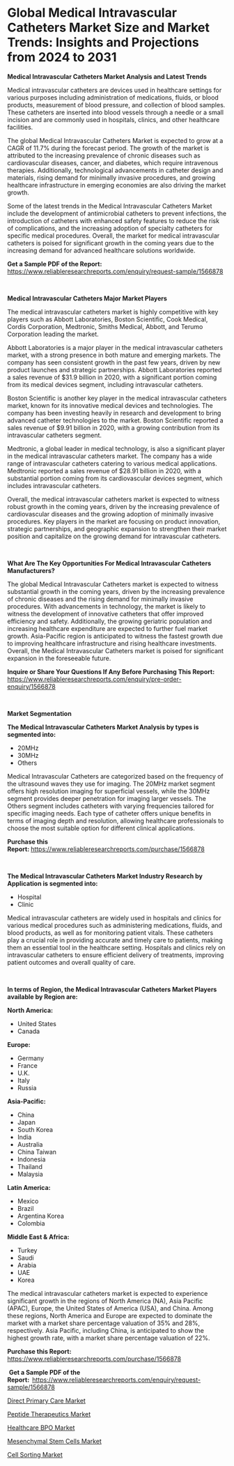 <p><h1>Global Medical Intravascular Catheters Market Size and Market Trends: Insights and Projections from 2024 to 2031</h1></p><p><strong>Medical Intravascular Catheters Market Analysis and Latest Trends</strong></p>
<p><p>Medical intravascular catheters are devices used in healthcare settings for various purposes including administration of medications, fluids, or blood products, measurement of blood pressure, and collection of blood samples. These catheters are inserted into blood vessels through a needle or a small incision and are commonly used in hospitals, clinics, and other healthcare facilities.</p><p>The global Medical Intravascular Catheters Market is expected to grow at a CAGR of 11.7% during the forecast period. The growth of the market is attributed to the increasing prevalence of chronic diseases such as cardiovascular diseases, cancer, and diabetes, which require intravenous therapies. Additionally, technological advancements in catheter design and materials, rising demand for minimally invasive procedures, and growing healthcare infrastructure in emerging economies are also driving the market growth.</p><p>Some of the latest trends in the Medical Intravascular Catheters Market include the development of antimicrobial catheters to prevent infections, the introduction of catheters with enhanced safety features to reduce the risk of complications, and the increasing adoption of specialty catheters for specific medical procedures. Overall, the market for medical intravascular catheters is poised for significant growth in the coming years due to the increasing demand for advanced healthcare solutions worldwide.</p></p>
<p><strong>Get a Sample PDF of the Report:&nbsp;</strong> <a href="https://www.reliableresearchreports.com/enquiry/request-sample/1566878">https://www.reliableresearchreports.com/enquiry/request-sample/1566878</a></p>
<p>&nbsp;</p>
<p><strong>Medical Intravascular Catheters Major Market Players</strong></p>
<p><p>The medical intravascular catheters market is highly competitive with key players such as Abbott Laboratories, Boston Scientific, Cook Medical, Cordis Corporation, Medtronic, Smiths Medical, Abbott, and Terumo Corporation leading the market. </p><p>Abbott Laboratories is a major player in the medical intravascular catheters market, with a strong presence in both mature and emerging markets. The company has seen consistent growth in the past few years, driven by new product launches and strategic partnerships. Abbott Laboratories reported a sales revenue of $31.9 billion in 2020, with a significant portion coming from its medical devices segment, including intravascular catheters.</p><p>Boston Scientific is another key player in the medical intravascular catheters market, known for its innovative medical devices and technologies. The company has been investing heavily in research and development to bring advanced catheter technologies to the market. Boston Scientific reported a sales revenue of $9.91 billion in 2020, with a growing contribution from its intravascular catheters segment.</p><p>Medtronic, a global leader in medical technology, is also a significant player in the medical intravascular catheters market. The company has a wide range of intravascular catheters catering to various medical applications. Medtronic reported a sales revenue of $28.91 billion in 2020, with a substantial portion coming from its cardiovascular devices segment, which includes intravascular catheters.</p><p>Overall, the medical intravascular catheters market is expected to witness robust growth in the coming years, driven by the increasing prevalence of cardiovascular diseases and the growing adoption of minimally invasive procedures. Key players in the market are focusing on product innovation, strategic partnerships, and geographic expansion to strengthen their market position and capitalize on the growing demand for intravascular catheters.</p></p>
<p>&nbsp;</p>
<p><strong>What Are The Key Opportunities For Medical Intravascular Catheters Manufacturers?</strong></p>
<p><p>The global Medical Intravascular Catheters market is expected to witness substantial growth in the coming years, driven by the increasing prevalence of chronic diseases and the rising demand for minimally invasive procedures. With advancements in technology, the market is likely to witness the development of innovative catheters that offer improved efficiency and safety. Additionally, the growing geriatric population and increasing healthcare expenditure are expected to further fuel market growth. Asia-Pacific region is anticipated to witness the fastest growth due to improving healthcare infrastructure and rising healthcare investments. Overall, the Medical Intravascular Catheters market is poised for significant expansion in the foreseeable future.</p></p>
<p><strong>Inquire or Share Your Questions If Any Before Purchasing This Report:</strong> <a href="https://www.reliableresearchreports.com/enquiry/pre-order-enquiry/1566878">https://www.reliableresearchreports.com/enquiry/pre-order-enquiry/1566878</a></p>
<p>&nbsp;</p>
<p><strong>Market Segmentation</strong></p>
<p><strong>The Medical Intravascular Catheters Market Analysis by types is segmented into:</strong></p>
<p><ul><li>20MHz</li><li>30MHz</li><li>Others</li></ul></p>
<p><p>Medical Intravascular Catheters are categorized based on the frequency of the ultrasound waves they use for imaging. The 20MHz market segment offers high resolution imaging for superficial vessels, while the 30MHz segment provides deeper penetration for imaging larger vessels. The Others segment includes catheters with varying frequencies tailored for specific imaging needs. Each type of catheter offers unique benefits in terms of imaging depth and resolution, allowing healthcare professionals to choose the most suitable option for different clinical applications.</p></p>
<p><strong>Purchase this Report:&nbsp;</strong><a href="https://www.reliableresearchreports.com/purchase/1566878">https://www.reliableresearchreports.com/purchase/1566878</a></p>
<p>&nbsp;</p>
<p><strong>The Medical Intravascular Catheters Market Industry Research by Application is segmented into:</strong></p>
<p><ul><li>Hospital</li><li>Clinic</li></ul></p>
<p><p>Medical intravascular catheters are widely used in hospitals and clinics for various medical procedures such as administering medications, fluids, and blood products, as well as for monitoring patient vitals. These catheters play a crucial role in providing accurate and timely care to patients, making them an essential tool in the healthcare setting. Hospitals and clinics rely on intravascular catheters to ensure efficient delivery of treatments, improving patient outcomes and overall quality of care.</p></p>
<p>&nbsp;</p>
<p><strong>In terms of Region, the Medical Intravascular Catheters Market Players available by Region are:</strong></p>
<p>
    <p> <strong> North America: </strong>
        <ul>
            <li>United States</li>
            <li>Canada</li>
        </ul>
        </p> 
    <p> <strong> Europe: </strong>
        <ul>
            <li>Germany</li>
            <li>France</li>
            <li>U.K.</li>
            <li>Italy</li>
            <li>Russia</li>
        </ul>
        </p> 
    <p> <strong> Asia-Pacific: </strong>
        <ul>
            <li>China</li>
            <li>Japan</li>
            <li>South Korea</li>
            <li>India</li>
            <li>Australia</li>
            <li>China Taiwan</li>
            <li>Indonesia</li>
            <li>Thailand</li>
            <li>Malaysia</li>
        </ul>
        </p> 
    <p> <strong> Latin America: </strong>
        <ul>
            <li>Mexico</li>
            <li>Brazil</li>
            <li>Argentina Korea</li>
            <li>Colombia</li>
        </ul>
        </p> 
    <p> <strong> Middle East & Africa: </strong>
        <ul>
            <li>Turkey</li>
            <li>Saudi</li>
            <li>Arabia</li>
            <li>UAE</li>
            <li>Korea</li>
        </ul>
    </p>
    </p>
<p><p>The medical intravascular catheters market is expected to experience significant growth in the regions of North America (NA), Asia Pacific (APAC), Europe, the United States of America (USA), and China. Among these regions, North America and Europe are expected to dominate the market with a market share percentage valuation of 35% and 28%, respectively. Asia Pacific, including China, is anticipated to show the highest growth rate, with a market share percentage valuation of 22%.</p></p>
<p><strong>Purchase this Report: </strong><a href="https://www.reliableresearchreports.com/purchase/1566878">https://www.reliableresearchreports.com/purchase/1566878</a></p>
<p>&nbsp;<strong>Get a Sample PDF of the Report:&nbsp;&nbsp;</strong><a href="https://www.reliableresearchreports.com/enquiry/request-sample/1566878">https://www.reliableresearchreports.com/enquiry/request-sample/1566878</a></p>
<p><strong></strong></p>
<p><p><a href="https://medium.com/@marcosratke/direct-primary-care-market-size-and-market-trends-complete-industry-overview-2024-to-2031-a1cf0456f6ef">Direct Primary Care Market</a></p><p><a href="https://medium.com/@craigholmes62/peptide-therapeutics-market-comprehensive-assessment-by-type-application-and-geography-8c1eac36f215">Peptide Therapeutics Market</a></p><p><a href="https://medium.com/@craigholmes62/healthcare-bpo-market-outlook-industry-overview-and-forecast-2024-to-2031-a6d79433895b">Healthcare BPO Market</a></p><p><a href="https://medium.com/@marcosratke/mesenchymal-stem-cells-market-outlook-industry-overview-and-forecast-2024-to-2031-4799c337acf5">Mesenchymal Stem Cells Market</a></p><p><a href="https://medium.com/@craigholmes62/cell-sorting-market-furnishes-information-on-market-share-market-trends-and-market-growth-546db25ce153">Cell Sorting Market</a></p></p>